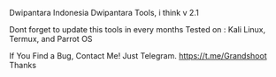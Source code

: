 Dwipantara Indonesia
Dwipantara Tools, i think v 2.1

Dont forget to update this tools in every months
Tested on : Kali Linux, Termux, and Parrot OS


If You Find a Bug, Contact Me!
Just Telegram.
https://t.me/Grandshoot
Thanks
